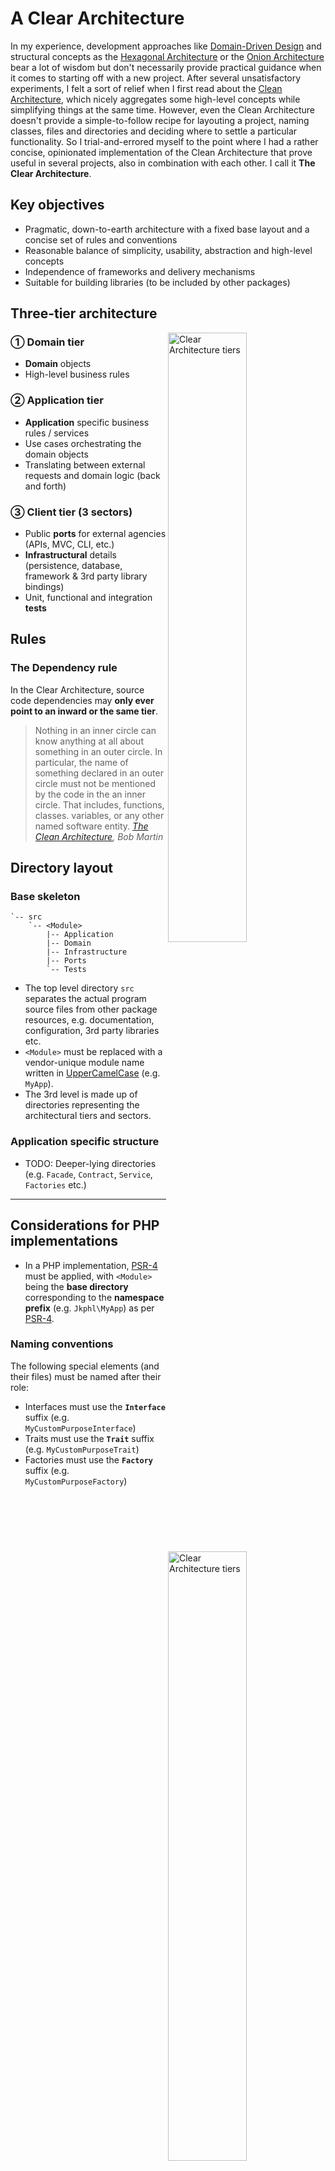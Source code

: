 # A Clear Architecture

In my experience, development approaches like [Domain-Driven Design](https://en.wikipedia.org/wiki/Domain-driven_design) and structural concepts as the [Hexagonal Architecture](http://alistair.cockburn.us/Hexagonal+architecture) or the [Onion Architecture](http://jeffreypalermo.com/blog/the-onion-architecture-part-1/) bear a lot of wisdom but don't necessarily provide practical guidance when it comes to starting off with a new project. After several unsatisfactory experiments, I felt a sort of relief when I first read about the [Clean Architecture](https://8thlight.com/blog/uncle-bob/2012/08/13/the-clean-architecture.html "The Clean Architecture by Bob Martin"), which nicely aggregates some high-level concepts while simplifying things at the same time. However, even the Clean Architecture doesn't provide a simple-to-follow recipe for layouting a project, naming classes, files and directories and deciding where to settle a particular functionality. So I trial-and-errored myself to the point where I had a rather concise, opinionated implementation of the Clean Architecture that prove useful in several projects, also in combination with each other. I call it **The Clear Architecture**.  


## Key objectives

* Pragmatic, down-to-earth architecture with a fixed base layout and a concise set of rules and conventions
* Reasonable balance of simplicity, usability, abstraction and high-level concepts
* Independence of frameworks and delivery mechanisms
* Suitable for building libraries (to be included by other packages)


## Three-tier architecture

<img src="https://rawgit.com/jkphl/generator-cleanphp/master/doc/clear-architecture-domain-application-client-tiers.svg" alt="Clear Architecture tiers" align="right" width="50%"/>

### ① Domain tier

* **Domain** objects
* High-level business rules

### ② Application tier

* **Application** specific business rules / services
* Use cases orchestrating the domain objects
* Translating between external requests and domain logic (back and forth)

### ③ Client tier (3 sectors)

* Public **ports** for external agencies (APIs, MVC, CLI, etc.)
* **Infrastructural** details (persistence, database, framework & 3rd party library bindings)
* Unit, functional and integration **tests**  


## Rules

### The Dependency rule

<img src="https://rawgit.com/jkphl/generator-cleanphp/master/doc/clear-architecture-dependency-rule.svg" alt="Clear Architecture tiers" align="right" width="50%"/>

In the Clear Architecture, source code dependencies may **only ever point to an inward or the same tier**.

> Nothing in an inner circle can know anything at all about something in an outer circle. In particular, the name of something declared in an outer circle must not be mentioned by the code in the an inner circle. That includes, functions, classes. variables, or any other named software entity.
> *[The Clean Architecture](https://8thlight.com/blog/uncle-bob/2012/08/13/the-clean-architecture.html), Bob Martin*




## Directory layout

### Base skeleton

```
`-- src
    `-- <Module> 
        |-- Application
        |-- Domain
        |-- Infrastructure
        |-- Ports
        `-- Tests
```

* The top level directory `src` separates the actual program source files from other package resources, e.g. documentation, configuration, 3rd party libraries etc. 
* `<Module>` must be replaced with a vendor-unique module name written in [UpperCamelCase] (e.g. `MyApp`).
* The 3rd level is made up of directories representing the architectural tiers and sectors.

### Application specific structure

* TODO: Deeper-lying directories (e.g. `Facade`, `Contract`, `Service`, `Factories` etc.) 
___

## Considerations for PHP implementations

* In a PHP implementation, [PSR-4] must be applied, with `<Module>` being the **base directory** corresponding to the **namespace prefix** (e.g. `Jkphl\MyApp`) as per [PSR-4].


### Naming conventions

The following special elements (and their files) must be named after their role:

* Interfaces must use the **`Interface`** suffix (e.g. `MyCustomPurposeInterface`)
* Traits must use the **`Trait`** suffix (e.g. `MyCustomPurposeTrait`)
* Factories must use the **`Factory`** suffix (e.g. `MyCustomPurposeFactory`)

[UpperCamelCase]: https://en.wikipedia.org/wiki/Camel_case
[PSR-4]: http://www.php-fig.org/psr/psr-4/
